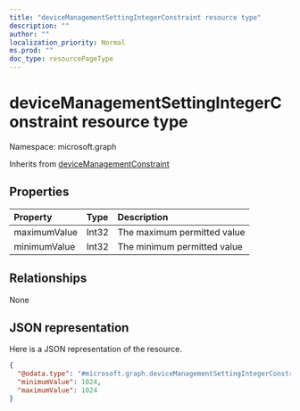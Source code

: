 ```yaml
---
title: "deviceManagementSettingIntegerConstraint resource type"
description: ""
author: ""
localization_priority: Normal
ms.prod: ""
doc_type: resourcePageType
---
```


# deviceManagementSettingIntegerConstraint resource type


Namespace: microsoft.graph




Inherits from [deviceManagementConstraint](../resources/devicemanagementconstraint.md)

## Properties
|Property|Type|Description|
|:---|:---|:---|
|maximumValue|Int32|The maximum permitted value|
|minimumValue|Int32|The minimum permitted value|

## Relationships
None

## JSON representation
Here is a JSON representation of the resource.
<!-- {
  "blockType": "resource",
  "@odata.type": "microsoft.graph.deviceManagementSettingIntegerConstraint"
}
-->
``` json
{
  "@odata.type": "#microsoft.graph.deviceManagementSettingIntegerConstraint",
  "minimumValue": 1024,
  "maximumValue": 1024
}
```

